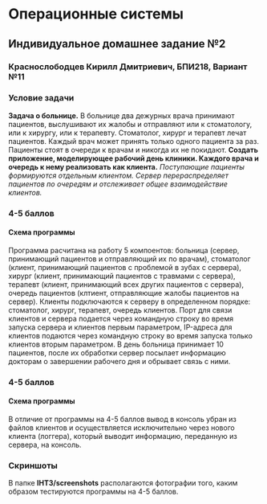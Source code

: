 # Операционные системы
## Индивидуальное домашнее задание №2
### Краснослободцев Кирилл Дмитриевич, БПИ218, Вариант №11
### Условие задачи
<p><b>Задача о больнице.</b> В больнице два дежурных врача принимают
пациентов, выслушивают их жалобы и отправляют или к стоматологу, или к хирургу, или к терапевту. Стоматолог, хирург и терапевт лечат пациентов. Каждый врач может принять только одного
пациента за раз. Пациенты стоят в очереди к врачам и никогда
их не покидают. <b>Создать приложение, моделирующее рабочий день клиники. Каждого врача и очередь к нему реализовать
как клиента.</b> <i>Поступающие пациенты формируются отдельным
клиентом. Сервер перераспределяет пациентов по очередям и отслеживает общее взаимодействие клиентов.</i>
</p>

### 4-5 баллов
#### Схема программы
<p>Программа расчитана на работу 5 компоентов: больница (сервер, принимающий пациентов и отправляющий их по врачам), стоматолог (клиент, принимающий пациентов с проблемой в зубах с сервера), хирург (клиент, принимающий пациентов с травмами с сервера), терапевт (клиент, принимающий всех других пациентов с сервера), очередь пациентов (клтиент, отправляющие жалобы пациентов на сервер). Клиенты подключаются к серверу в определенном порядке: стоматолог, хирург, терапевт, очередь клиентов. Порт для связи клиентов и сервера подается через командную строку во время запуска сервера и клиентов первым параметром, IP-адреса для клиентов подаются через командную строку во время запуска только клиентов вторым параметром. В день больница принимает 10 пациентов, после их обработки сервер посылает информацию докторам о завершении рабочего дня и обрывает связь с ними.</p>

### 4-5 баллов
#### Схема программы
<p>В отличие от программы на 4-5 баллов вывод в консоль убран из файлов клиентов и осуществляется исключительно через нового клиента (логгера), который выводит информацию, переданную из сервера, на консоль.</p>

### Скриншоты
В папке <b>IHT3/screenshots</b> располагаются фотографии того, каким образом тестируются программы на 4-5 баллов.
